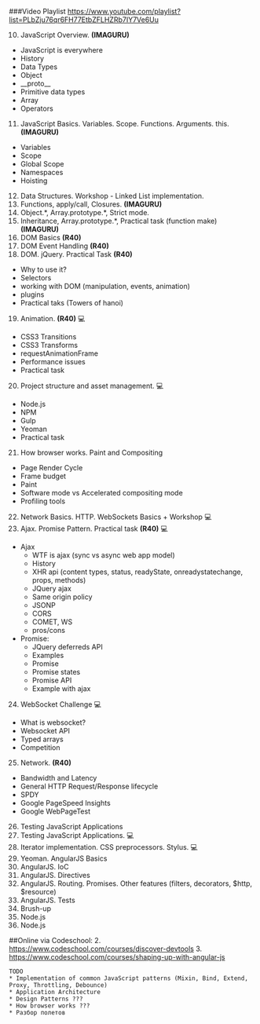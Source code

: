 ###Video Playlist
https://www.youtube.com/playlist?list=PLbZju76qr6FH77EtbZFLHZRb7IY7Ve6Uu

10. JavaScript Overview. **(IMAGURU)**
   * JavaScript is everywhere
   * History
   * Data Types
   * Object
   * \_\_proto\_\_
   * Primitive data types
   * Array
   * Operators
11. JavaScript Basics. Variables. Scope. Functions. Arguments. this. **(IMAGURU)**
   * Variables
   * Scope
   * Global Scope
   * Namespaces
   * Hoisting
12. Data Structures. Workshop - Linked List implementation. 
13. Functions, apply/call, Closures. **(IMAGURU)**
14. Object.\*, Array.prototype.\*, Strict mode. 
15. Inheritance, Array.prototype.\*, Practical task (function make) **(IMAGURU)**
16. DOM Basics **(R40)**
17. DOM Event Handling **(R40)**
18. DOM. jQuery. Practical Task **(R40)**
   * Why to use it?
   * Selectors
   * working with DOM (manipulation, events, animation)
   * plugins
   * Practical taks (Towers of hanoi)
19. Animation.  **(R40)** :computer: 
   * CSS3 Transitions
   * CSS3 Transforms
   * requestAnimationFrame
   * Performance issues
   * Practical task
20. Project structure and asset management. :computer:
   * Node.js
   * NPM
   * Gulp
   * Yeoman
   * Practical task
21. How browser works. Paint and Compositing
   * Page Render Cycle
   * Frame budget
   * Paint
   * Software mode vs Accelerated compositing mode
   * Profiling tools
22. Network Basics. HTTP. WebSockets Basics + Workshop :computer: 
23. Ajax. Promise Pattern. Practical task **(R40)** :computer:
   * Ajax
     * WTF is ajax (sync vs async web app model)
     * History
     * XHR api (content types, status, readyState, onreadystatechange, props, methods)
     * JQuery ajax
     * Same origin policy
     * JSONP
     * CORS
     * COMET, WS
     * pros/cons
   * Promise:
     * JQuery deferreds API
     * Examples
     * Promise
     * Promise states
     * Promise API
     * Example with ajax
24. WebSocket Challenge :computer: 
   * What is websocket?
   * Websocket API
   * Typed arrays
   * Сompetition
25. Network. **(R40)**
   * Bandwidth and Latency
   * General HTTP Request/Response lifecycle
   * SPDY
   * Google PageSpeed Insights
   * Google WebPageTest
26. Testing JavaScript Applications
27. Testing JavaScript Applications. :computer: 
28. Iterator implementation. CSS preprocessors. Stylus. :computer:
29. Yeoman. AngularJS Basics
30. AngularJS. IoC 
31. AngularJS. Directives
32. AngularJS. Routing. Promises. Other features (filters, decorators, $http, $resource)
33. AngularJS. Tests 
34. Brush-up
35. Node.js
36. Node.js

##Online via Codeschool:
2. https://www.codeschool.com/courses/discover-devtools
3. https://www.codeschool.com/courses/shaping-up-with-angular-js

```
TODO
* Implementation of common JavaScript patterns (Mixin, Bind, Extend, Proxy, Throttling, Debounce)
* Application Architecture
* Design Patterns ???
* How browser works ???
* Разбор полетов
```
